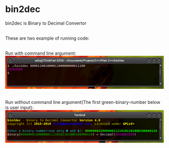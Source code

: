 # bin2dec
bin2dec is Binary to Decimal Convertor<br/><br/>

These are two example of running code:<br/><br/>

Run with command line argument:<br/>
<img alt="An Example of Running bin2dec with Command Line Argument" src="https://raw.githubusercontent.com/ArdeshirV/resources/master/bin2dec/bin2decRunWithCommandLineArgument.png?token=AsrKoABIRzqcotF52uZCopJ4-Oo7Vc3Sks5cZEdPwA%3D%3Dg"><br/><br/>

Run without command line argument(The first green-binary-number below is user input):<br/>
<img alt="An Example of Running bin2dec without Command Line Argument" src="https://github.com/ArdeshirV/resources/blob/master/bin2dec/bin2decRunWithoutCommandLine.png"><br/><br/>
